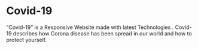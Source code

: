 # Covid-19
“Covid-19” is a Responsive Website made with latest Technologies . Covid-19 describes how  Corona disease has been spread in our world and how to protect yourself.
